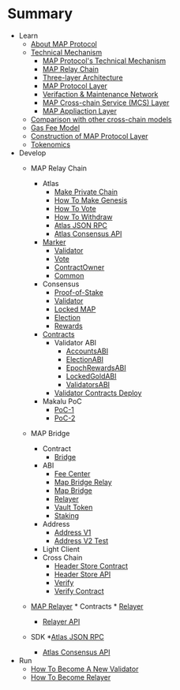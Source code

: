 # Summary

* Learn
  * [About MAP Protocol](learn/about.md)
  * [Technical Mechanism](architecture/overiew.md)
    * [MAP Protocol's Technical Mechanism](architecture/technical-mechanism.md)
    * [MAP Relay Chain](architecture/relay-chain.md)
    * [Three-layer Architecture](architecture/3layer.md)
    * [MAP Protocol Layer](architecture/protocl-layer.md)
    * [Verifaction & Maintenance Network](architecture/verifaction.md)
    * [MAP Cross-chain Service (MCS) Layer](architecture/mcs.md)
    * [MAP Appliaction Layer](architecture/application.md)
  * [Comparison with other cross-chain models](learn/comparison.md)
  * [Gas Fee Model](learn/fee.md)
  * [Construction of MAP Protocol Layer](learn/map-protocol-layers.md)
  * [Tokenomics](learn/tokenomics.md)
* Develop
  * MAP Relay Chain
    * Atlas
        * [Make Private Chain](map-chain/privatenet/PrivateNet.md) 
        * [How To Make Genesis](map-chain/validator/Overview/HowToMakeGenesis.md)
        * [How To Vote](map-chain/validator/Overview/HowToVote.md)
        * [How To Withdraw](map-chain/validator/Overview/HowToWithdraw.md)
        * [Atlas JSON RPC](rpc-api/RPC-API.md)
        * [Atlas Consensus API](map-chain/consensus/ConsensusAPI.md)
    * [Marker](map-chain/marker/Marker.md)
        * [Validator](map-chain/marker/AboutValidator.md)
        * [Vote](map-chain/marker/AboutVote.md)
        * [ContractOwner](map-chain/marker/AboutContractOwner.md)
        * [Common](map-chain/marker/AboutCommon.md)
    * Consensus
        * [Proof-of-Stake](map-chain/consensus/Proof-of-Stake.md)
        * [Validator](map-chain/validator/Validator.md)
        * [Locked MAP](map-chain/validator/LockedMAP.md)
        * [Election](map-chain/validator/Election.md)
        * [Rewards](map-chain/validator/Rewards.md)
    * [Contracts](map-chain/validator/contracts/ContractsAddress.md)
        * Validator ABI
            * [AccountsABI](map-chain/validator/contracts/ABI/AccountsABI.md)
            * [ElectionABI](map-chain/validator/contracts/ABI/ElectionABI.md)
            * [EpochRewardsABI](map-chain/validator/contracts/ABI/EpochRewardsABI.md)
            * [LockedGoldABI](map-chain/validator/contracts/ABI/LockedGoldABI.md)
            * [ValidatorsABI](map-chain/validator/contracts/ABI/ValidatorsABI.md)
        * [Validator Contracts Deploy](map-chain/validator/contracts/DeployContracts.md)
    * Makalu PoC
        * [PoC-1](Makalu-PoC/PoC-1.md)
        * [PoC-2](Makalu-PoC/PoC-2.md)
  * MAP Bridge
      * Contract
        * [Bridge](map-bridge/contract/bridge.md)
      * ABI
        * [Fee Center](map-bridge/abi/FeeCenter.md)
        * [Map Bridge Relay](map-bridge/abi/MAPBridgeRelayV2.md)
        * [Map Bridge](map-bridge/abi/MAPBridgeV2.md)
        * [Relayer](map-bridge/abi/Relayer.md)
        * [Vault Token](map-bridge/abi/VToken.md)
        * [Staking](map-bridge/abi/MasterChef.md)
      * Address
        * [Address V1](map-bridge/address/bridge-v1.md)
        * [Address V2 Test](map-bridge/address/bridge_v2_test.md)
      * Light Client
      * Cross Chain
          * [Header Store Contract](cross-chain/light-client-data/Header-Store-Contract.md)
          * [Header Store API](cross-chain/light-client-data/Header-Store-API.md)
          * [Verify](cross-chain/tx-verify/Tx-Verify.md)
          * [Verify Contract](cross-chain/tx-verify/Tx-Verify-Contract.md)
  * [MAP Relayer](map-chain/relayer/Compass.md)
        * Contracts
          * [Relayer](map-chain/relayer/Relayer-Contract.md)
      * [Relayer API](map-chain/relayer/Relayer-API.md)

  * SDK
    *[Atlas JSON RPC](rpc-api/RPC-API.md)
      * [Atlas Consensus API](map-chain/consensus/ConsensusAPI.md)
* Run
    * [How To Become A New Validator](map-chain/validator/Overview/HowToBecomeANewValidator.md)
    * [How To Become Relayer](map-chain/relayer/QuickStart.md)
